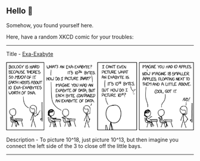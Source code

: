 ## Hello 👀

Somehow, you found yourself here.

Here, have a random XKCD comic for your troubles:

-----------------------------------

Title - [Exa-Exabyte](https://xkcd.com/2283)

![Exa-Exabyte](./random_comic.png)

Description - To picture 10^18, just picture 10^13, but then imagine you connect the left side of the 3 to close off the little bays.

-----------------------------------